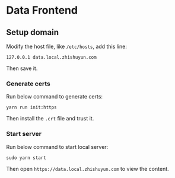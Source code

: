 # Data Frontend

## Setup domain

Modify the host file, like `/etc/hosts`, add this line:

```
127.0.0.1 data.local.zhishuyun.com
```

Then save it.

### Generate certs

Run below command to generate certs:

```
yarn run init:https
```

Then install the `.crt` file and trust it.

### Start server

Run below command to start local server:

```
sudo yarn start
```

Then open `https://data.local.zhishuyun.com` to view the content.
